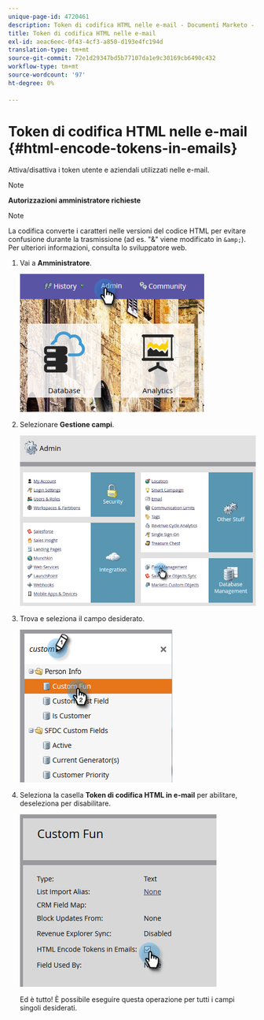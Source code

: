 ```yaml
---
unique-page-id: 4720461
description: Token di codifica HTML nelle e-mail - Documenti Marketo - Documentazione del prodotto
title: Token di codifica HTML nelle e-mail
exl-id: aeac6eec-0f43-4cf3-a850-d193e4fc194d
translation-type: tm+mt
source-git-commit: 72e1d29347bd5b77107da1e9c30169cb6490c432
workflow-type: tm+mt
source-wordcount: '97'
ht-degree: 0%

---
```


# Token di codifica HTML nelle e-mail {#html-encode-tokens-in-emails}

Attiva/disattiva i token utente e aziendali utilizzati nelle e-mail.

>[!NOTE]
>
>**Autorizzazioni amministratore richieste**

>[!NOTE]
>
>La codifica converte i caratteri nelle versioni del codice HTML per evitare confusione durante la trasmissione (ad es. &quot;&amp;&quot; viene modificato in `&amp;`). Per ulteriori informazioni, consulta lo sviluppatore web.

1. Vai a **Amministratore**.

   ![](assets/admin.png)

1. Selezionare **Gestione campi**.

   ![](assets/two-2.png)

1. Trova e seleziona il campo desiderato.

   ![](assets/five.png)

1. Seleziona la casella **Token di codifica HTML in e-mail** per abilitare, deseleziona per disabilitare.

   ![](assets/six.png)

   Ed è tutto! È possibile eseguire questa operazione per tutti i campi singoli desiderati.
